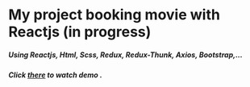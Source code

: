 # My project booking movie with Reactjs (in progress)
##### Using Reactjs, Html, Scss, Redux, Redux-Thunk, Axios, Bootstrap,...
##### Click [there](https://youtu.be/XmqtIKY8FMo) to watch demo . 
